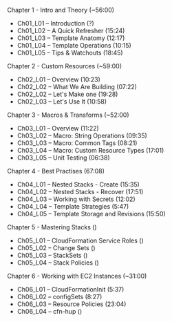 
Chapter 1 - Intro and Theory (~56:00)
  - Ch01_L01 – Introduction (?)
  - Ch01_L02 – A Quick Refresher (15:24)
  - Ch01_L03 – Template Anatomy (12:17)
  - Ch01_L04 – Template Operations (10:15)
  - Ch01_L05 – Tips & Watchouts (18:45)

Chapter 2 - Custom Resources (~59:00)
  - Ch02_L01 – Overview (10:23)
  - Ch02_L02 – What We Are Building (07:22)
  - Ch02_L02 – Let's Make one (19:28)
  - Ch02_L03 – Let's Use It (10:58)

Chapter 3 - Macros & Transforms (~52:00)
  - Ch03_L01 – Overview (11:22)
  - Ch03_L02 – Macro: String Operations (09:35)
  - Ch03_L03 – Macro: Common Tags (08:21)
  - Ch03_L04 – Macro: Custom Resource Types (17:01)
  - Ch03_L05 – Unit Testing (06:38)

Chapter 4 - Best Practises (67:08)
  - Ch04_L01 – Nested Stacks - Create (15:35)
  - Ch04_L02 – Nested Stacks - Recover (17:51)
  - Ch04_L03 – Working with Secrets (12:02)
  - Ch04_L04 – Template Strategies (5:47)
  - Ch04_L05 – Template Storage and Revisions (15:50)

Chapter 5 - Mastering Stacks ()
  - Ch05_L01 – CloudFormation Service Roles ()
  - Ch05_L02 – Change Sets ()
  - Ch05_L03 – StackSets ()
  - Ch05_L04 – Stack Policies ()

Chapter 6 - Working with EC2 Instances (~31:00)
  - Ch06_L01 – CloudFormationInit (5:37)
  - Ch06_L02 – configSets (8:27)
  - Ch06_L03 – Resource Policies (23:04)
  - Ch06_L04 – cfn-hup ()
